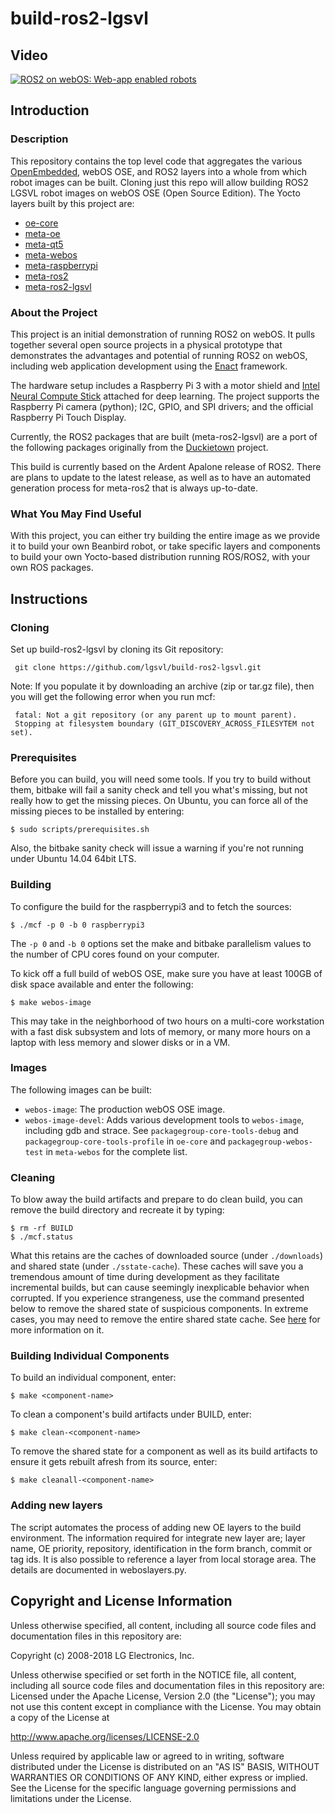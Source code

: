 

build-ros2-lgsvl
================

## Video

[![ROS2 on webOS: Web-app enabled robots](http://img.youtube.com/vi/lCGa7LkDNp0/0.jpg)](http://www.youtube.com/watch?v=lCGa7LkDNp0)



## Introduction

### Description

This repository contains the top level code that aggregates the various [OpenEmbedded](http://openembedded.org), webOS OSE, and ROS2 layers into a whole from which robot images can be built. Cloning just this repo will allow building ROS2 LGSVL robot images on webOS OSE (Open Source Edition). The Yocto layers built by this project are:

* [oe-core](https://github.com/openembedded/openembedded-core)
* [meta-oe](https://github.com/openembedded/meta-openembedded)
* [meta-qt5](https://github.com/meta-qt5/meta-qt5)
* [meta-webos](https://github.com/webosose/meta-webosose)
* [meta-raspberrypi](http://git.yoctoproject.org/cgit.cgi/meta-raspberrypi)
* [meta-ros2](https://github.com/lgsvl/meta-ros2)
* [meta-ros2-lgsvl](https://github.com/lgsvl/meta-ros2-lgsvl)

### About the Project

This project is an initial demonstration of running ROS2 on webOS. It pulls together several open source projects in a physical prototype that demonstrates the advantages and potential of running ROS2 on webOS, including web application development using the [Enact](https://enactjs.com/) framework. 

The hardware setup includes a Raspberry Pi 3 with a motor shield and [Intel Neural Compute Stick](https://developer.movidius.com/) attached for deep learning. The project supports the Raspberry Pi camera (python); I2C, GPIO, and SPI drivers; and the official Raspberry Pi Touch Display.

Currently, the ROS2 packages that are built (meta-ros2-lgsvl) are a port of the following packages originally from the [Duckietown](http://duckietown.org/) project.

This build is currently based on the Ardent Apalone release of ROS2. There are plans to update to the latest release, as well as to have an automated generation process for meta-ros2 that is always up-to-date.

### What You May Find Useful

With this project, you can either try building the entire image as we provide it to build your own Beanbird robot, or take specific layers and components to build your own Yocto-based distribution running ROS/ROS2, with your own ROS packages.	



## Instructions

### Cloning

Set up build-ros2-lgsvl by cloning its Git repository:

     git clone https://github.com/lgsvl/build-ros2-lgsvl.git

Note: If you populate it by downloading an archive (zip or tar.gz file), then you will get the following error when you run mcf:

     fatal: Not a git repository (or any parent up to mount parent).
     Stopping at filesystem boundary (GIT_DISCOVERY_ACROSS_FILESYTEM not set).


### Prerequisites
Before you can build, you will need some tools.  If you try to build without them, bitbake will fail a sanity check and tell you what's missing, but not really how to get the missing pieces. On Ubuntu, you can force all of the missing pieces to be installed by entering:

    $ sudo scripts/prerequisites.sh

Also, the bitbake sanity check will issue a warning if you're not running under Ubuntu 14.04 64bit LTS.


### Building
To configure the build for the raspberrypi3 and to fetch the sources:

    $ ./mcf -p 0 -b 0 raspberrypi3

The `-p 0` and `-b 0` options set the make and bitbake parallelism values to the number of CPU cores found on your computer.

To kick off a full build of webOS OSE, make sure you have at least 100GB of disk space available and enter the following:

    $ make webos-image

This may take in the neighborhood of two hours on a multi-core workstation with a fast disk subsystem and lots of memory, or many more hours on a laptop with less memory and slower disks or in a VM.


### Images
The following images can be built:

- `webos-image`: The production webOS OSE image.
- `webos-image-devel`: Adds various development tools to `webos-image`, including gdb and strace. See `packagegroup-core-tools-debug` and `packagegroup-core-tools-profile` in `oe-core` and `packagegroup-webos-test` in `meta-webos` for the complete list.


### Cleaning
To blow away the build artifacts and prepare to do clean build, you can remove the build directory and recreate it by typing:

    $ rm -rf BUILD
    $ ./mcf.status

What this retains are the caches of downloaded source (under `./downloads`) and shared state (under `./sstate-cache`). These caches will save you a tremendous amount of time during development as they facilitate incremental builds, but can cause seemingly inexplicable behavior when corrupted. If you experience strangeness, use the command presented below to remove the shared state of suspicious components. In extreme cases, you may need to remove the entire shared state cache. See [here](https://www.yoctoproject.org/docs/current/ref-manual/ref-manual.html#shared-state-cache) for more information on it.


### Building Individual Components
To build an individual component, enter:

    $ make <component-name>

To clean a component's build artifacts under BUILD, enter:

    $ make clean-<component-name>

To remove the shared state for a component as well as its build artifacts to ensure it gets rebuilt afresh from its source, enter:

    $ make cleanall-<component-name>

### Adding new layers
The script automates the process of adding new OE layers to the build environment.  The information required for integrate new layer are; layer name, OE priority, repository, identification in the form branch, commit or tag ids. It is also possible to reference a layer from local storage area.  The details are documented in weboslayers.py.



Copyright and License Information
---------------------------------
Unless otherwise specified, all content, including all source code files and
documentation files in this repository are:

Copyright (c) 2008-2018 LG Electronics, Inc.

Unless otherwise specified or set forth in the NOTICE file, all content,
including all source code files and documentation files in this repository are:
Licensed under the Apache License, Version 2.0 (the "License");
you may not use this content except in compliance with the License.
You may obtain a copy of the License at

http://www.apache.org/licenses/LICENSE-2.0

Unless required by applicable law or agreed to in writing, software
distributed under the License is distributed on an "AS IS" BASIS,
WITHOUT WARRANTIES OR CONDITIONS OF ANY KIND, either express or implied.
See the License for the specific language governing permissions and
limitations under the License.
